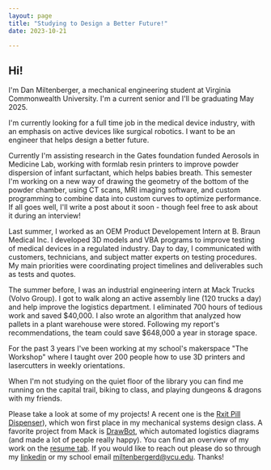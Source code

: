 ```yaml
---
layout: page
title: "Studying to Design a Better Future!"
date: 2023-10-21

---
```

## Hi!

I'm Dan Miltenberger, a mechanical engineering student at Virginia Commonwealth University. I'm a current senior and I'll be graduating May 2025. 

I'm currently looking for a full time job in the medical device industry, with an emphasis on active devices like surgical robotics. I want to be an engineer that helps design a better future. 

Currently I'm assisting research in the Gates foundation funded Aerosols in Medicine Lab, working with formlab resin printers to improve powder dispersion of infant surfactant, which helps babies breath. This semester I'm working on a new way of drawing the geometry of the bottom of the powder chamber, using CT scans, MRI imaging software, and custom programming to combine data into custom curves to optimize performance. If all goes well, I'll write a post about it soon - though feel free to ask about it during an interview! 

Last summer, I worked as an OEM Product Developement Intern at B. Braun Medical Inc. I developed 3D models and VBA programs to improve testing of medical devices in a regulated industry. 
Day to day, I communicated with customers, technicians, and subject matter experts on testing procedures. My main priorities were coordinating project timelines and deliverables such as tests and quotes. 

The summer before, I was an industrial engineering intern at Mack Trucks (Volvo Group). I got to walk along an active assembly line (120 trucks a day) and help improve the logistics department. I eliminated 700 hours of tedious work and saved $40,000. I also wrote an algorithm that analyzed how pallets in a plant warehouse were stored. Following my report's recommendations, the team could save $648,000 a year in storage space. 

For the past 3 years I've been working at my school's makerspace "The Workshop" where I taught over 200 people how to use 3D printers and lasercutters in weekly orientations.

When I'm not studying on the quiet floor of the library you can find me running on the capital trail, biking to class, and playing dungeons & dragons with my friends.            

Please take a look at some of my projects! A recent one is the [Rxit Pill Dispenser](https://danmiltenberger.github.io/posts/PILL-PEZ-DISPENSER/)), which won first place in my mechanical systems design class. A favorite project from Mack is [DrawBot](https://danmiltenberger.github.io/posts/DRAW-BOT-OVERVIEW/), which automated logistics diagrams (and made a lot of people really happy). You can find an overview of my work on the [resume tab](https://danmiltenberger.github.io/resume/). If you would like to reach out please do so through my [linkedin](https://www.linkedin.com/in/dan-miltenberger/) or my school email miltenbergerd@vcu.edu. Thanks!
